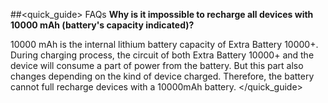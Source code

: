 ##<quick_guide> FAQs
**Why is it impossible to recharge all devices with 10000 mAh (battery's capacity indicated)?**

10000 mAh is the internal lithium battery capacity of Extra Battery 10000+. During charging process, the circuit of both Extra Battery 10000+ and the device will consume a part of power from the battery. But this part also changes depending on the kind of device charged. Therefore, the battery cannot full recharge devices with a 10000mAh battery.
</quick_guide>
